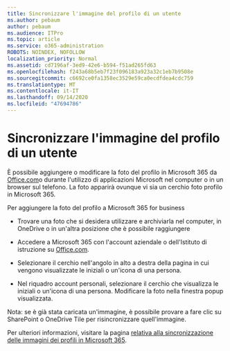 ```yaml
---
title: Sincronizzare l'immagine del profilo di un utente
ms.author: pebaum
author: pebaum
ms.audience: ITPro
ms.topic: article
ms.service: o365-administration
ROBOTS: NOINDEX, NOFOLLOW
localization_priority: Normal
ms.assetid: cd7196af-3ed9-42e6-b594-f51ad265fd63
ms.openlocfilehash: f243a68b5eb7f23f096183a923a32c1eb7b9508e
ms.sourcegitcommit: c6692ce0fa1358ec3529e59ca0ecdfdea4cdc759
ms.translationtype: MT
ms.contentlocale: it-IT
ms.lasthandoff: 09/14/2020
ms.locfileid: "47694786"
---
```

# <a name="sync-a-users-profile-picture"></a>Sincronizzare l'immagine del profilo di un utente

È possibile aggiungere o modificare la foto del profilo in Microsoft 365 da [Office.com](https://www.office.com)o durante l'utilizzo di applicazioni Microsoft nel computer o in un browser sul telefono. La foto apparirà ovunque vi sia un cerchio foto profilo in Microsoft 365.

Per aggiungere la foto del profilo a Microsoft 365 for business

- Trovare una foto che si desidera utilizzare e archiviarla nel computer, in OneDrive o in un'altra posizione che è possibile raggiungere

- Accedere a Microsoft 365 con l'account aziendale o dell'Istituto di istruzione su [Office.com](https://www.office.com).

- Selezionare il cerchio nell'angolo in alto a destra della pagina in cui vengono visualizzate le iniziali o un'icona di una persona.

- Nel riquadro account personali, selezionare il cerchio che visualizza le iniziali o un'icona di una persona. Modificare la foto nella finestra popup visualizzata.

Nota: se è già stata caricata un'immagine, è possibile provare a fare clic su SharePoint o OneDrive Tile per risincronizzare quell'immagine.

Per ulteriori informazioni, visitare la pagina [relativa alla sincronizzazione delle immagini dei profili in Microsoft 365](https://support.office.com/article/information-about-profile-picture-synchronization-in-office-365-20594d76-d054-4af4-a660-401133e3d48a).
